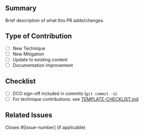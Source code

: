 ## Summary

Brief description of what this PR adds/changes.

## Type of Contribution

- [ ] New Technique
- [ ] New Mitigation
- [ ] Update to existing content
- [ ] Documentation improvement

## Checklist

- [ ] DCO sign-off included in commits (`git commit -s`)
- [ ] For technique contributions: see [TEMPLATE-CHECKLIST.md](techniques/TEMPLATE-CHECKLIST.md)

## Related Issues

Closes #[issue-number] (if applicable)
